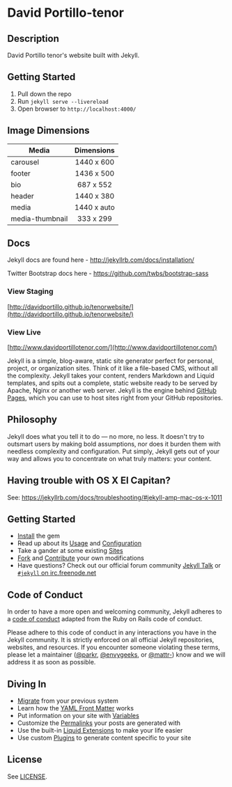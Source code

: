 # David Portillo-tenor

## Description

David Portillo tenor's website built with Jekyll.

## Getting Started

1. Pull down the repo
1. Run `jekyll serve --livereload`
1. Open browser to `http://localhost:4000/`

## Image Dimensions

| Media           | Dimensions  |
| --------------- | :---------: |
| carousel        | 1440 x 600  |
| footer          | 1436 x 500  |
| bio             |  687 x 552  |
| header          | 1440 x 380  |
| media           | 1440 x auto |
| media-thumbnail |  333 x 299  |

## Docs

Jekyll docs are found here - http://jekyllrb.com/docs/installation/

Twitter Bootstrap docs here - https://github.com/twbs/bootstrap-sass

### View Staging

[http://davidportillo.github.io/tenorwebsite/](http://davidportillo.github.io/tenorwebsite/)

### View Live

[http://www.davidportillotenor.com/](http://www.davidportillotenor.com/)

Jekyll is a simple, blog-aware, static site generator perfect for personal, project, or organization sites. Think of it like a file-based CMS, without all the complexity. Jekyll takes your content, renders Markdown and Liquid templates, and spits out a complete, static website ready to be served by Apache, Nginx or another web server. Jekyll is the engine behind [GitHub Pages](https://pages.github.com), which you can use to host sites right from your GitHub repositories.

## Philosophy

Jekyll does what you tell it to do — no more, no less. It doesn't try to outsmart users by making bold assumptions, nor does it burden them with needless complexity and configuration. Put simply, Jekyll gets out of your way and allows you to concentrate on what truly matters: your content.

## Having trouble with OS X El Capitan?

See: https://jekyllrb.com/docs/troubleshooting/#jekyll-amp-mac-os-x-1011

## Getting Started

- [Install](https://jekyllrb.com/docs/installation/) the gem
- Read up about its [Usage](https://jekyllrb.com/docs/usage/) and [Configuration](https://jekyllrb.com/docs/configuration/)
- Take a gander at some existing [Sites](https://wiki.github.com/jekyll/jekyll/sites)
- [Fork](https://github.com/jekyll/jekyll/fork) and [Contribute](https://jekyllrb.com/docs/contributing/) your own modifications
- Have questions? Check out our official forum community [Jekyll Talk](https://talk.jekyllrb.com/) or [`#jekyll` on irc.freenode.net](https://botbot.me/freenode/jekyll/)

## Code of Conduct

In order to have a more open and welcoming community, Jekyll adheres to a
[code of conduct](CONDUCT.markdown) adapted from the Ruby on Rails code of
conduct.

Please adhere to this code of conduct in any interactions you have in the
Jekyll community. It is strictly enforced on all official Jekyll
repositories, websites, and resources. If you encounter someone violating
these terms, please let a maintainer ([@parkr](https://github.com/parkr), [@envygeeks](https://github.com/envygeeks), or [@mattr-](https://github.com/mattr-)) know
and we will address it as soon as possible.

## Diving In

- [Migrate](http://import.jekyllrb.com/docs/home/) from your previous system
- Learn how the [YAML Front Matter](https://jekyllrb.com/docs/frontmatter/) works
- Put information on your site with [Variables](https://jekyllrb.com/docs/variables/)
- Customize the [Permalinks](https://jekyllrb.com/docs/permalinks/) your posts are generated with
- Use the built-in [Liquid Extensions](https://jekyllrb.com/docs/templates/) to make your life easier
- Use custom [Plugins](https://jekyllrb.com/docs/plugins/) to generate content specific to your site

## License

See [LICENSE](https://github.com/jekyll/jekyll/blob/master/LICENSE).
